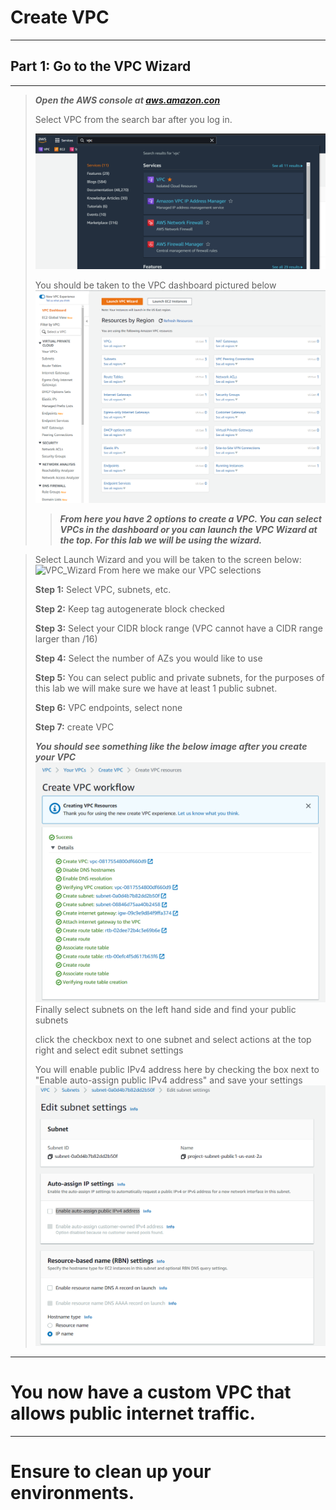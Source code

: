 # Create VPC
---
## Part 1: Go to the VPC Wizard
---
>***Open the AWS console at [aws.amazon.con](https://aws.amazon.com/)***
>
>Select VPC from the search bar after you log in. 
>
>![VPC Navigation](images/vpc_search.png)
>
>You should be taken to the VPC dashboard pictured below
>![EC2 Dash board](images/vpc_dashboard.png)
>>***From here you have 2 options to create a VPC.  You can select VPCs in the dashboard or you can launch the VPC Wizard at the top.  For this lab we will be using the wizard.***  
><p> 


></p>
>
>Select Launch Wizard and you will be taken to the screen below:
>![VPC_Wizard](images/VPC_Wizard/VPC_Wizard.gif)
>From here we make our VPC selections
>
>**Step 1:** Select VPC, subnets, etc.
>
>**Step 2:** Keep tag autogenerate block checked
>
>**Step 3:** Select your CIDR block range (VPC cannot have a CIDR range larger than /16)
>
>**Step 4:** Select the number of AZs you would like to use
>
>**Step 5:** You can select public and private subnets, for the purposes of this lab we will make sure we have at least 1 public subnet. 
>
>**Step 6:** VPC endpoints, select none
>
>**Step 7:** create VPC
>
>***You should see something like the below image after you create your VPC***
>![created VPC](images/vpc_created.png)
>Finally select subnets on the left hand side and find your public subnets
>
>click the checkbox next to one subnet and select actions at the top right and select edit subnet settings
>
>You will enable public IPv4 address here by checking the box next to "Enable auto-assign public IPv4 address" and save your settings
>![enable_pub_ip](images/enable_pub_ip.png)
---
# You now have a custom VPC that allows public internet traffic.
---
# Ensure to clean up your environments. 
